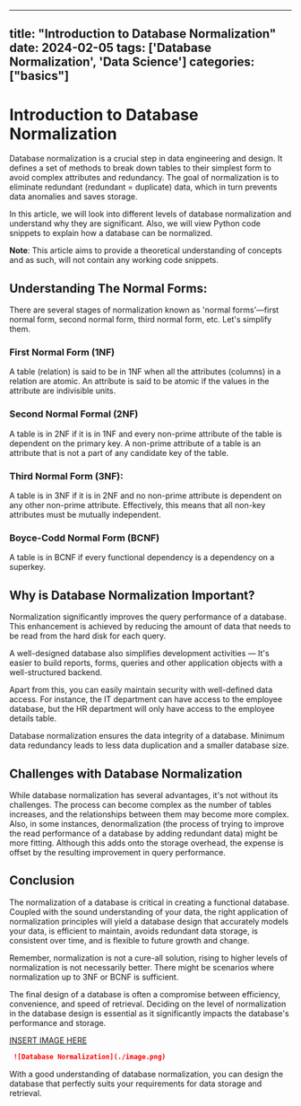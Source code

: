 
---
title: "Introduction to Database Normalization"
date: 2024-02-05
tags: ['Database Normalization', 'Data Science']
categories: ["basics"]
---


# Introduction to Database Normalization

Database normalization is a crucial step in data engineering and design. It defines a set of methods to break down tables to their simplest form to avoid complex attributes and redundancy. The goal of normalization is to eliminate redundant (redundant = duplicate) data, which in turn prevents data anomalies and saves storage.

In this article, we will look into different levels of database normalization and understand why they are significant. Also, we will view Python code snippets to explain how a database can be normalized. 

**Note**: 
This article aims to provide a theoretical understanding of concepts and as such, will not contain any working code snippets.

## Understanding The Normal Forms:
There are several stages of normalization known as 'normal forms'—first normal form, second normal form, third normal form, etc. Let's simplify them.

### First Normal Form (1NF)
A table (relation) is said to be in 1NF when all the attributes (columns) in a relation are atomic. An attribute is said to be atomic if the values in the attribute are indivisible units.

### Second Normal Formal (2NF)
A table is in 2NF if it is in 1NF and every non-prime attribute of the table is dependent on the primary key. A non-prime attribute of a table is an attribute that is not a part of any candidate key of the table. 

### Third Normal Form (3NF):
A table is in 3NF if it is in 2NF and no non-prime attribute is dependent on any other non-prime attribute. Effectively, this means that all non-key attributes must be mutually independent.

### Boyce-Codd Normal Form (BCNF)
A table is in BCNF if every functional dependency is a dependency on a superkey.

## Why is Database Normalization Important?

Normalization significantly improves the query performance of a database. This enhancement is achieved by reducing the amount of data that needs to be read from the hard disk for each query.

A well-designed database also simplifies development activities — It's easier to build reports, forms, queries and other application objects with a well-structured backend.

Apart from this, you can easily maintain security with well-defined data access. For instance, the IT department can have access to the employee database, but the HR department will only have access to the employee details table.

Database normalization ensures the data integrity of a database. Minimum data redundancy leads to less data duplication and a smaller database size. 

## Challenges with Database Normalization

While database normalization has several advantages, it's not without its challenges. The process can become complex as the number of tables increases, and the relationships between them may become more complex. Also, in some instances, denormalization (the process of trying to improve the read performance of a database by adding redundant data) might be more fitting. Although this adds onto the storage overhead, the expense is offset by the resulting improvement in query performance.

## Conclusion

The normalization of a database is critical in creating a functional database. Coupled with the sound understanding of your data, the right application of normalization principles will yield a database design that accurately models your data, is efficient to maintain, avoids redundant data storage, is consistent over time, and is flexible to future growth and change.

Remember, normalization is not a cure-all solution, rising to higher levels of normalization is not necessarily better. There might be scenarios where normalization up to 3NF or BCNF is sufficient. 

The final design of a database is often a compromise between efficiency, convenience, and speed of retrieval. Deciding on the level of normalization in the database design is essential as it significantly impacts the database's performance and storage.

[INSERT IMAGE HERE](./image.png)

```markdown
 ![Database Normalization](./image.png)
```
With a good understanding of database normalization, you can design the database that perfectly suits your requirements for data storage and retrieval.